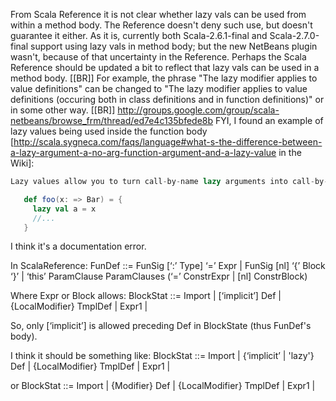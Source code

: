 From Scala Reference it is not clear whether lazy vals can be used from within a method body. The Reference doesn't deny such use, but doesn't guarantee it either. As it is, currently both Scala-2.6.1-final and Scala-2.7.0-final support using lazy vals in method body; but the new NetBeans plugin wasn't, because of that uncertainty in the Reference. Perhaps the Scala Reference should be updated a bit to reflect that lazy vals can be used in a method body. [[BR]]
For example, the phrase "The lazy modifier applies to value definitions" can be changed to "The lazy modifier applies to value definitions (occuring both in class definitions and in function definitions)" or in some other way. [[BR]]
http://groups.google.com/group/scala-netbeans/browse_frm/thread/ed7e4c135bfede8b
FYI, I found an example of lazy values being used inside the function body [http://scala.sygneca.com/faqs/language#what-s-the-difference-between-a-lazy-argument-a-no-arg-function-argument-and-a-lazy-value in the Wiki]:
```scala
Lazy values allow you to turn call-by-name lazy arguments into call-by-need lazy arguments.

   def foo(x: => Bar) = {
     lazy val a = x
     //...
   }
```
I think it's a documentation error. 

In ScalaReference:
FunDef ::= FunSig [‘:’ Type] ‘=’ Expr
| FunSig [nl] ‘{’ Block ‘}’
| ‘this’ ParamClause ParamClauses
(‘=’ ConstrExpr | [nl] ConstrBlock)

Where Expr or Block allows:
BlockStat ::= Import
| [‘implicit’] Def
| {LocalModifier} TmplDef
| Expr1
|

So, only [‘implicit’] is allowed preceding Def in BlockState (thus FunDef's body).

I think it should be something like:
BlockStat ::= Import
| {‘implicit’ | 'lazy'} Def
| {LocalModifier} TmplDef
| Expr1
|

or 
BlockStat ::= Import
| {Modifier} Def
| {LocalModifier} TmplDef
| Expr1
|

